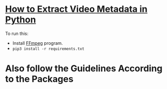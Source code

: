 # [How to Extract Video Metadata in Python](https://www.thepythoncode.com/article/extract-media-metadata-in-python)
To run this:
- Install [FFmpeg](https://www.ffmpeg.org/) program.
- `pip3 install -r requirements.txt`
 # Also follow the Guidelines According to the Packages
